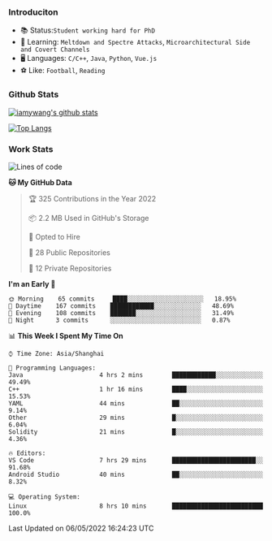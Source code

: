 ### Introduciton

- 📚 Status:`Student working hard for PhD`
- 🔎 Learning: `Meltdown and Spectre Attacks`, `Microarchitectural Side and Covert Channels`
- 🖥️ Languages: `C/C++`, `Java`, `Python`, `Vue.js`
- ⚽ Like: `Football`, `Reading`

### Github Stats

[![iamywang's github stats](https://github-readme-stats.vercel.app/api?username=iamywang&count_private=true&show_icons=true)]()

[![Top Langs](https://github-readme-stats.vercel.app/api/top-langs/?username=iamywang&layout=compact)]()

### Work Stats

<!--START_SECTION:waka-->
![Lines of code](https://img.shields.io/badge/From%20Hello%20World%20I%27ve%20Written--40%20Thousand%20lines%20of%20code-blue)

**🐱 My GitHub Data** 

> 🏆 325 Contributions in the Year 2022
 > 
> 📦 2.2 MB Used in GitHub's Storage 
 > 
> 💼 Opted to Hire
 > 
> 📜 28 Public Repositories 
 > 
> 🔑 12 Private Repositories  
 > 
**I'm an Early 🐤** 

```text
🌞 Morning    65 commits     ████░░░░░░░░░░░░░░░░░░░░░   18.95% 
🌆 Daytime    167 commits    ████████████░░░░░░░░░░░░░   48.69% 
🌃 Evening    108 commits    ███████░░░░░░░░░░░░░░░░░░   31.49% 
🌙 Night      3 commits      ░░░░░░░░░░░░░░░░░░░░░░░░░   0.87%

```


📊 **This Week I Spent My Time On** 

```text
⌚︎ Time Zone: Asia/Shanghai

💬 Programming Languages: 
Java                     4 hrs 2 mins        ████████████░░░░░░░░░░░░░   49.49% 
C++                      1 hr 16 mins        ████░░░░░░░░░░░░░░░░░░░░░   15.53% 
YAML                     44 mins             ██░░░░░░░░░░░░░░░░░░░░░░░   9.14% 
Other                    29 mins             █░░░░░░░░░░░░░░░░░░░░░░░░   6.04% 
Solidity                 21 mins             █░░░░░░░░░░░░░░░░░░░░░░░░   4.36%

🔥 Editors: 
VS Code                  7 hrs 29 mins       ███████████████████████░░   91.68% 
Android Studio           40 mins             ██░░░░░░░░░░░░░░░░░░░░░░░   8.32%

💻 Operating System: 
Linux                    8 hrs 10 mins       █████████████████████████   100.0%

```


 Last Updated on 06/05/2022 16:24:23 UTC
<!--END_SECTION:waka-->
